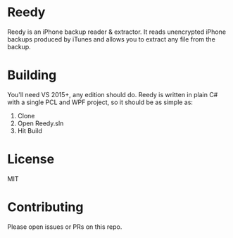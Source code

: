 # Reedy

Reedy is an iPhone backup reader &amp; extractor. It reads unencrypted 
iPhone backups produced by iTunes and allows you to extract
any file from the backup.

# Building

You'll need VS 2015+, any edition should do. Reedy is written in plain
C# with a single PCL and WPF project, so it should be as simple as:

1. Clone
2. Open Reedy.sln
3. Hit Build

# License

MIT

# Contributing

Please open issues or PRs on this repo.
